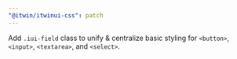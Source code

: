 ```yaml
---
"@itwin/itwinui-css": patch
---
```


Add `.iui-field` class to unify & centralize basic styling for `<button>`, `<input>`, `<textarea>`, and `<select>`.

